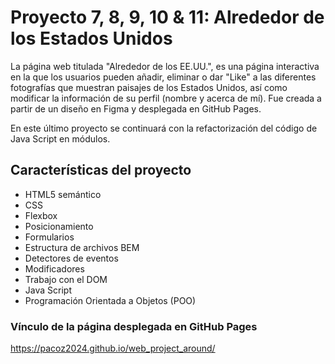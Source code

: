 # Proyecto 7, 8, 9, 10 & 11: Alrededor de los Estados Unidos

La página web titulada "Alrededor de los EE.UU.", es una página interactiva en la que los usuarios pueden añadir, eliminar o dar "Like" a las diferentes fotografías que muestran paisajes de los Estados Unidos, así como modificar la información de su perfil (nombre y acerca de mí). Fue creada a partir de un diseño en Figma y desplegada en GitHub Pages.

En este último proyecto se continuará con la refactorización del código de Java Script en módulos.

## Características del proyecto

- HTML5 semántico
- CSS
- Flexbox
- Posicionamiento
- Formularios
- Estructura de archivos BEM
- Detectores de eventos
- Modificadores
- Trabajo con el DOM
- Java Script
- Programación Orientada a Objetos (POO)

### Vínculo de la página desplegada en GitHub Pages

https://pacoz2024.github.io/web_project_around/
